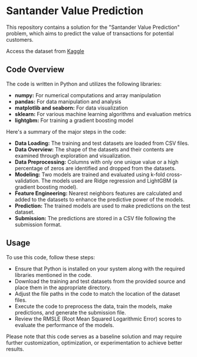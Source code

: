 # Santander Value Prediction

This repository contains a solution for the "Santander Value Prediction" problem, which aims to predict the value of transactions for potential customers.

Access the dataset from [Kaggle](https://www.kaggle.com/competitions/santander-value-prediction-challenge/overview)

## Code Overview

The code is written in Python and utilizes the following libraries:

- **numpy:** For numerical computations and array manipulation
- **pandas:** For data manipulation and analysis
- **matplotlib and seaborn:** For data visualization
- **sklearn:** For various machine learning algorithms and evaluation metrics
- **lightgbm:** For training a gradient boosting model

Here's a summary of the major steps in the code:

- **Data Loading:** The training and test datasets are loaded from CSV files.
- **Data Overview:** The shape of the datasets and their contents are examined through exploration and visualization.
- **Data Preprocessing:** Columns with only one unique value or a high percentage of zeros are identified and dropped from the datasets.
- **Modeling:** Two models are trained and evaluated using k-fold cross-validation. The models used are Ridge regression and LightGBM (a gradient boosting model).
- **Feature Engineering:** Nearest neighbors features are calculated and added to the datasets to enhance the predictive power of the models.
- **Prediction:** The trained models are used to make predictions on the test dataset.
- **Submission:** The predictions are stored in a CSV file following the submission format.

## Usage

To use this code, follow these steps:

- Ensure that Python is installed on your system along with the required libraries mentioned in the code.
- Download the training and test datasets from the provided source and place them in the appropriate directory.
- Adjust the file paths in the code to match the location of the dataset files.
- Execute the code to preprocess the data, train the models, make predictions, and generate the submission file.
- Review the RMSLE (Root Mean Squared Logarithmic Error) scores to evaluate the performance of the models.

Please note that this code serves as a baseline solution and may require further customization, optimization, or experimentation to achieve better results.
